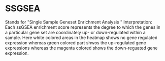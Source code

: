 # SSGSEA
Stands for "Single Sample Geneset Enrichment Analysis " 
Interpretation:
Each ssGSEA enrichment score represents the degree to which the genes in a particular gene set are coordinately up- or down-regulated within a sample.
Here white colored areas in the heatmap shows no gene regulated expression whereas green colored part shwos the up-regulated gene expressions whereas the magenta colored shows the down-reguated gene expression. 
